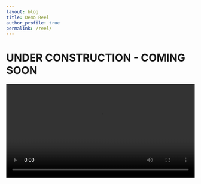 ```yaml
---
layout: blog
title: Demo Reel
author_profile: true
permalink: /reel/
---
```


<h1>UNDER CONSTRUCTION - COMING SOON</h1>

<!---->
<video style="width:100%;" controls>
  <source src="{{ site.url }}/assets/pages/reel/Reel.mp4" type="video/mp4">
</video>
<!---->
